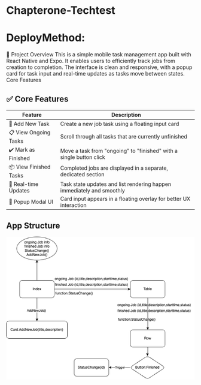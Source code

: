 # Chapterone-Techtest
# DeployMethod:

📱 Project Overview
This is a simple mobile task management app built with React Native and Expo. It enables users to efficiently track jobs from creation to completion. The interface is clean and responsive, with a popup card for task input and real-time updates as tasks move between states.
Core Features
## ✅ Core Features

| Feature               | Description                                                             |
|------------------------|-------------------------------------------------------------------------|
| 📝 Add New Task         | Create a new job task using a floating input card                       |
| 📋 View Ongoing Tasks  | Scroll through all tasks that are currently unfinished                  |
| ✔️ Mark as Finished     | Move a task from "ongoing" to "finished" with a single button click     |
| 📦 View Finished Tasks | Completed jobs are displayed in a separate, dedicated section           |
| 🎯 Real-time Updates   | Task state updates and list rendering happen immediately and smoothly   |
| 🧊 Popup Modal UI      | Card input appears in a floating overlay for better UX interaction      |

## App Structure
![Structure](./structure.png)
